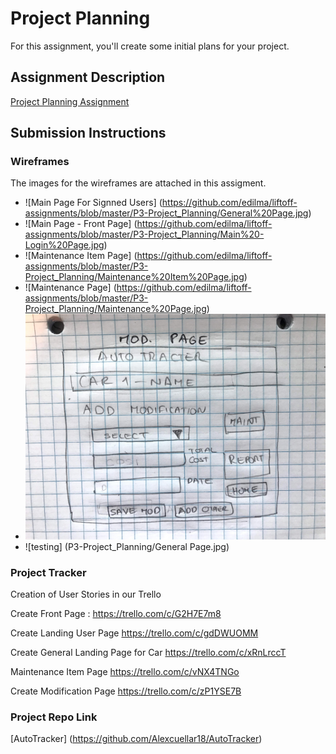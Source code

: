 # Project Planning
For this assignment, you'll create some initial plans for your project.

## Assignment Description
[Project Planning Assignment](https://education.launchcode.org/liftoff/modules/assignments/project-planning)

## Submission Instructions

### Wireframes

The images for the wireframes are attached in this assigment. 
* ![Main Page For Signned Users] (https://github.com/edilma/liftoff-assignments/blob/master/P3-Project_Planning/General%20Page.jpg)
* ![Main Page - Front Page] (https://github.com/edilma/liftoff-assignments/blob/master/P3-Project_Planning/Main%20-Login%20Page.jpg)
* ![Maintenance Item Page] (https://github.com/edilma/liftoff-assignments/blob/master/P3-Project_Planning/Maintenance%20Item%20Page.jpg)
* ![Maintenance Page] (https://github.com/edilma/liftoff-assignments/blob/master/P3-Project_Planning/Maintenance%20Page.jpg)
* ![Modification Page](https://github.com/edilma/liftoff-assignments/blob/master/P3-Project_Planning/Modification%20Page.jpg)
* ![testing] (P3-Project_Planning/General Page.jpg)



### Project Tracker

Creation of User Stories in our Trello 

Create Front Page : https://trello.com/c/G2H7E7m8

Create Landing User Page
https://trello.com/c/gdDWUOMM

Create General Landing Page for Car
https://trello.com/c/xRnLrccT

Maintenance Item Page
https://trello.com/c/vNX4TNGo

Create Modification Page
https://trello.com/c/zP1YSE7B

### Project Repo Link

[AutoTracker]  (https://github.com/Alexcuellar18/AutoTracker)
